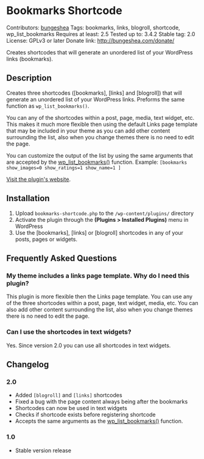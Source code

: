 # Bookmarks Shortcode
Contributors: [bungeshea](http://profiles.wordpress.org/bungeshea)
Tags: bookmarks, links, blogroll, shortcode, wp_list_bookmarks
Requires at least: 2.5
Tested up to: 3.4.2
Stable tag: 2.0
License: GPLv3 or later
Donate link: http://bungeshea.com/donate/

Creates shortcodes that will generate an unordered list of your WordPress links (bookmarks).

## Description

Creates three shortcodes ([bookmarks], [links] and [blogroll]) that will generate an unordered list of your WordPress links.
Preforms the same function as `wp_list_bookmarks()`.

You can any of the shortcodes within a post, page, media, text widget, etc.
This makes it much more flexible then using the default Links page template that may be included in your theme as you can add other content surrounding the list, also when you change themes there is no need to edit the page.

You can customize the output of the list by using the same arguments that are accepted by the [wp_list_bookmarks()](http://codex.wordpress.org/Function_Reference/wp_list_bookmarks) function.
Example: `[bookmarks show_images=0 show_ratings=1 show_name=1 ]`

[Visit the plugin's website](http://bungeshea.com/plugins/bookmarks-shortcode/).

## Installation

1. Upload `bookmarks-shortcode.php` to the `/wp-content/plugins/` directory
1. Activate the plugin through the __(Plugins > Installed Plugins)__ menu in WordPress
1. Use the [bookmarks], [links] or [blogroll] shortcodes in any of your posts, pages or widgets.

## Frequently Asked Questions ## 

### My theme includes a links page template. Why do I need this plugin?
This plugin is more flexible then the Links page template. You can use any of the three shortcodes within a post, page, text widget, media, etc. You can also add other content surrounding the list, also when you change themes there is no need to edit the page.

### Can I use the shortcodes in text widgets?
Yes. Since version 2.0 you can use all shortcodes in text widgets.

## Changelog

### 2.0
* Added `[blogroll]` and `[links]` shortcodes
* Fixed a bug with the page content always being after the bookmarks
* Shortcodes can now be used in text widgets
* Checks if shortcode exists before registering shortcode
* Accepts the same arguments as the [wp_list_bookmarks()](http://codex.wordpress.org/Function_Reference/wp_list_bookmarks) function.

### 1.0
* Stable version release